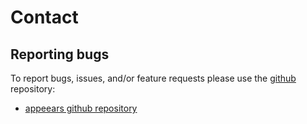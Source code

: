 # Contact

## Reporting bugs

To report bugs, issues, and/or feature requests please use the
[github](https://github.com) repository:

- [appeears github repository](https://github.com/bluegreen-labs/apprs/issues)

